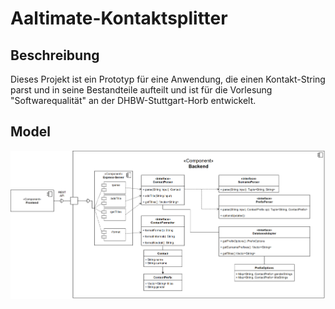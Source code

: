 # Aaltimate-Kontaktsplitter

## Beschreibung

Dieses Projekt ist ein Prototyp für eine Anwendung, die einen Kontakt-String parst und in seine Bestandteile aufteilt und ist für die Vorlesung "Softwarequalität" an der DHBW-Stuttgart-Horb entwickelt.

<!-- Überprüfe den obigen satz und schriebe ihn neu -->

## Model

<!-- Insert the pic from data/AbgabeModel.png -->
![Model](data/AbgabeModel.png)
